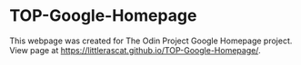 # TOP-Google-Homepage
This webpage was created for The Odin Project Google Homepage project.
View page at https://littlerascat.github.io/TOP-Google-Homepage/.

